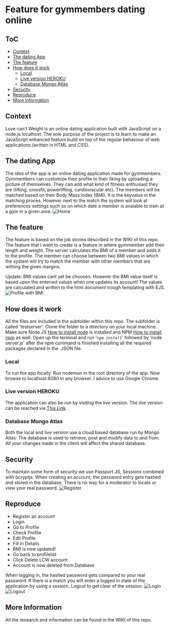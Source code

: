 # Feature for gymmembers dating online

## ToC
- [Context](#context)
- [The dating App](#the-dating-app)
- [The feature](#the-feature)
- [How does it work](#how-does-it-work)
  * [Local](#local)
  * [Live version HEROKU](#live-version-heroku)
  * [Database Mongo Atlas](#database-mongo-atlas)
- [Security](#security)
- [Reproduce](#reproduce)
- [More Information](#more-information)


## Context
Love can't Weight is an online dating application built with JavaScript on a node.js localhost. The sole purpose of the project is to learn to make an JavaScript enhanced feature build on top of the regular behaviour of web applications (written in HTML and CSS).

## The dating App
The idea of the app is an online dating application made for gymmembers. Gymmembers can customize their profile to their liking by uploading a picture of themselves. They can add what kind of fitness enthusiast they are (lifting, crossfit, powerlifting, cardioviscular etc). The members will be matched based on their Body Mass Index (BMI). It is the keyvalue in the matching proces. However next to the match the system will look at preferences settings such as on which date a member is avaiable to train at a gym in a given area.
![Home](https://i.imgur.com/P2t6gJV.png)

## The feature
The feature is based on the job stories described in the WIKI of this repo. The feature that I want to create is a feature in where gymmember add their length and weight. The server calculates the BMI of a member and adds it to the profile.
The member can choose between two BMI values in which the system will try to match the member with other members that are withing the given margins.

Update: BMI values cant yet be choosen. However the BMI value itself is based upon the enterred values when one updates its account! The values are calculated and written to the html document trough templating with EJS.
![Profile with BMI](https://i.imgur.com/PkwjFQ9.jpg)

## How does it work
All the files are included in the subfolder within this repo. The subfolder is called 'testserver'. Clone the folder to a directory on your local machine. Make sure Node.JS [How to install node](https://nodejs.org/en/download/package-manager/) is installed and NPM [How to install npm](https://www.npmjs.com/get-npm) as well. Open up the terminal and run '```npm install```' followed by 'node server.js' after the npm command is finished installing all the required packages declared in the .JSON file.

### Local
To run the app locally. Run nodemon in the root directory of the app. Now browse to localhost:8080 in any browser. I advice to use Google Chrome. 

### Live version HEROKU
The application can also be run by visiting the live version. The live version can be reached via [This Link](https://lovecantweight.herokuapp.com/).

### Database Mongo Atlas
Both the local and live version use a cloud based database run by Mongo Atlas. The database is used to retrieve, post and modify data to and from. All your changes made in the client will affect the shared database.

## Security
To maintain some form of security we use Passport.JS, Sessions combined with bcryptjs.
When creating an account, the password entry gets hashed and stored in the database. There is no way for a moderator to locate or view your real password.
![Register](https://i.imgur.com/z8qIYVO.jpg)

## Reproduce
* Register an account
* Login
* Go to Profile
* Check Profile
* Edit Profile
* Fill in Details
* BMI is now updated!
* Go back to profilelist
* Click Delete LCW account
* Account is now deleted from Database

When logging in, the hashed password gets compared to your real password. If there is a match you will enter a logged in state of the application by using a session. Logout to get clear of the session.
![Login](https://i.imgur.com/bWPQHzM.jpg)
![Logout](https://i.imgur.com/khnaFmV.jpg)


## More Information
All the research and information can be found in the WIKI of this repo. 
